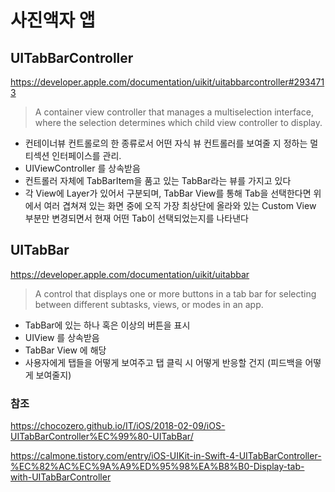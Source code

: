 # 사진액자 앱


## UITabBarController
https://developer.apple.com/documentation/uikit/uitabbarcontroller#2934713
> A container view controller that manages a multiselection interface, where the selection determines which child view controller to display.

- 컨테이너뷰 컨트롤로의 한 종류로서 어떤 자식 뷰 컨트롤러를 보여줄 지 정하는 멀티섹션 인터페이스를 관리.
- UIViewController 를 상속받음
- 컨트롤러 자체에 TabBarItem을 품고 있는 TabBar라는 뷰를 가지고 있다
- 각 View에 Layer가 있어서 구분되며, TabBar View를 통해 Tab을 선택한다면 위에서 여러 겹쳐져 있는 화면 중에 오직 가장 최상단에 올라와 있는 Custom View 부분만 변경되면서 현재 어떤 Tab이 선택되었는지를 나타낸다

## UITabBar
https://developer.apple.com/documentation/uikit/uitabbar
> A control that displays one or more buttons in a tab bar for selecting between different subtasks, views, or modes in an app.

- TabBar에 있는 하나 혹은 이상의 버튼을 표시
- UIView 를 상속받음
- TabBar View 에 해당
- 사용자에게 탭들을 어떻게 보여주고 탭 클릭 시 어떻게 반응할 건지 (피드백을 어떻게 보여줄지)


### 참조
https://chocozero.github.io/IT/iOS/2018-02-09/iOS-UITabBarController%EC%99%80-UITabBar/

https://calmone.tistory.com/entry/iOS-UIKit-in-Swift-4-UITabBarController-%EC%82%AC%EC%9A%A9%ED%95%98%EA%B8%B0-Display-tab-with-UITabBarController